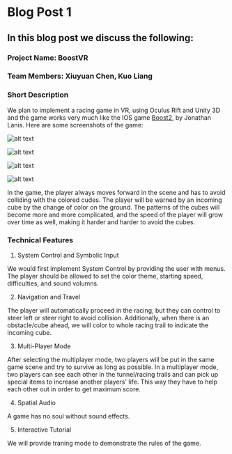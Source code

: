 # Blog Post 1

## In this blog post we discuss the following:

### Project Name: BoostVR

### Team Members: Xiuyuan Chen, Kuo Liang

### Short Description

We plan to implement a racing game in VR, using Oculus Rift and Unity 3D and the game works very much like the IOS game [Boost2](https://itunes.apple.com/us/app/boost-2/id333191476?mt=8), by Jonathan Lanis. Here are some screenshots of the game:

![alt text](https://is2-ssl.mzstatic.com/image/thumb/Purple1/v4/d3/02/8f/d3028fd9-0e9b-c60e-557e-64f1da287924/pr_source.jpg/643x0w.jpg  "Screenshot 1")

![alt text](https://lh4.ggpht.com/1w7bc3BbqJwLWz24M7Dn0Fmd7UJLxCCYivGhSNthVazWtMBf_h8U4sQm2Nnua-5jj5qJ=h310-rw "Screenshot 2")

![alt text](https://d3e4aumcqn8cw3.cloudfront.net/api/file/6fTxPSqCRKGHChEqKUFT "Screenshot 3")

![alt text](https://static-s.aa-cdn.net/img/ios/333191476/531dced50a7bc4db8db307e8c21dd51b "Screenshot 4")

In the game, the player always moves forward in the scene and has to avoid colliding with the colored cudes. The player will be warned by an incoming cube by the change of color on the ground. The patterns of the cubes will become more and more complicated, and the speed of the player will grow over time as well, making it harder and harder to avoid the cubes.

### Technical Features

1. System Control and Symbolic Input

 We would first implement System Control by providing the user with menus. The player should be allowed to set the color theme, starting speed, difficulties, and sound volumns.

2. Navigation and Travel

 The player will automatically proceed in the racing, but they can control to steer left or steer right to avoid collision. Additionally, when there is an obstacle/cube ahead, we will color to whole racing trail to indicate the incoming cube.

3. Multi-Player Mode

 After selecting the multiplayer mode, two players will be put in the same game scene and try to survive as long as possible. In a multiplayer mode, two players can see each other in the tunnel/racing trails and can pick up special items to increase another players' life. This way they have to help each other out in order to get maximum score.

4. Spatial Audio

  A game has no soul without sound effects.

5. Interactive Tutorial

 We will provide traning mode to demonstrate the rules of the game.
